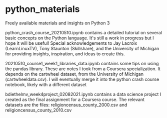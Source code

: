 # python_materials
Freely available materials and insights on Python 3

python_crash_course_20210510.ipynb contains a detailed tutorial on several basic concepts on the Python language. It's still a work in progress but I hope it will be useful! Special acknowledgements to Jay Lacroix (LearnLinuxTV), Tony Staunton (Skillshare), and the University of Michigan for providing insights, inspiration, and ideas to create this.

20210510_course1_week1_libraries_data.ipynb contains some tips on using the pandas library. These are notes I took from a Coursera specialization. It depends on the cartwheel dataset, from the University of Michigan (cartwheeldata.csv). I will eventually merge it into the python crash course notebook, likely with a different dataset

bdiethelmv_week4project_02082021.ipynb contains a data science project I created as the final assignment for a Coursera course. The relevant datasets are the files:
religioncensus_county_2000.csv and religioncensus_county_2010.csv

